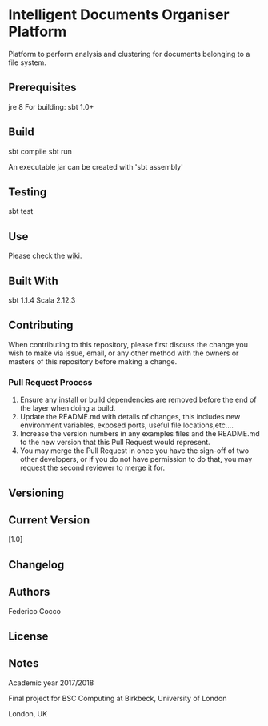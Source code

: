 # Intelligent Documents Organiser Platform

Platform to perform analysis and clustering for documents belonging to a file system.

## Prerequisites

jre 8
For building: sbt 1.0+

## Build

sbt compile
sbt run

An executable jar can be created with 'sbt assembly'

## Testing

sbt test

## Use
Please check the [wiki](https://github.com/fredc0088/Intelligent_Documents_Organiser_Platform/wiki).

## Built With

sbt 1.1.4
Scala 2.12.3

## Contributing

When contributing to this repository, please first discuss the change you wish to make via issue,
email, or any other method with the owners or masters of this repository before making a change. 

### Pull Request Process

1. Ensure any install or build dependencies are removed before the end of the layer when doing a 
   build.
2. Update the README.md with details of changes, this includes new environment 
   variables, exposed ports, useful file locations,etc....
3. Increase the version numbers in any examples files and the README.md to the new version that this
   Pull Request would represent.
4. You may merge the Pull Request in once you have the sign-off of two other developers, or if you 
   do not have permission to do that, you may request the second reviewer to merge it for.

## Versioning

## Current Version

[1.0]

## Changelog

## Authors

Federico Cocco

## License

## Notes

Academic year 2017/2018

Final project for BSC Computing at Birkbeck, University of London

London, UK

